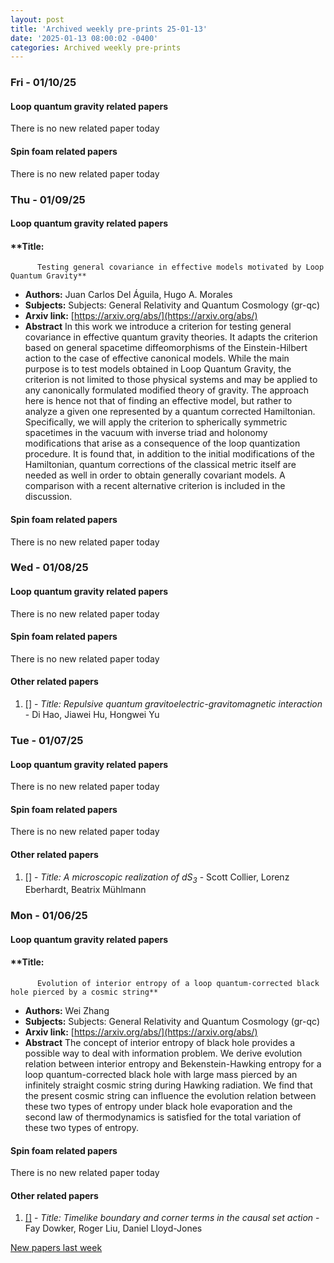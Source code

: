 ```yaml
---
layout: post
title: 'Archived weekly pre-prints 25-01-13'
date: '2025-01-13 08:00:02 -0400'
categories: Archived weekly pre-prints
---
```



### Fri - 01/10/25

#### Loop quantum gravity related papers

There is no new related paper today 

#### Spin foam related papers

There is no new related paper today 

### Thu - 01/09/25

#### Loop quantum gravity related papers

#### **Title:
          Testing general covariance in effective models motivated by Loop Quantum Gravity**
 - **Authors:** Juan Carlos Del Águila, Hugo A. Morales
 - **Subjects:** Subjects:
General Relativity and Quantum Cosmology (gr-qc)
 - **Arxiv link:** [https://arxiv.org/abs/](https://arxiv.org/abs/)
 - **Abstract**
 In this work we introduce a criterion for testing general covariance in effective quantum gravity theories. It adapts the criterion based on general spacetime diffeomorphisms of the Einstein-Hilbert action to the case of effective canonical models. While the main purpose is to test models obtained in Loop Quantum Gravity, the criterion is not limited to those physical systems and may be applied to any canonically formulated modified theory of gravity. The approach here is hence not that of finding an effective model, but rather to analyze a given one represented by a quantum corrected Hamiltonian. Specifically, we will apply the criterion to spherically symmetric spacetimes in the vacuum with inverse triad and holonomy modifications that arise as a consequence of the loop quantization procedure. It is found that, in addition to the initial modifications of the Hamiltonian, quantum corrections of the classical metric itself are needed as well in order to obtain generally covariant models. A comparison with a recent alternative criterion is included in the discussion. 

#### Spin foam related papers

There is no new related paper today 

### Wed - 01/08/25

#### Loop quantum gravity related papers

There is no new related paper today 

#### Spin foam related papers

There is no new related paper today 



#### Other related papers

1. [[]](https://arxiv.org/abs/) - *Title:
          Repulsive quantum gravitoelectric-gravitomagnetic interaction* - Di Hao, Jiawei Hu, Hongwei Yu



### Tue - 01/07/25

#### Loop quantum gravity related papers

There is no new related paper today 

#### Spin foam related papers

There is no new related paper today 



#### Other related papers

1. [[]](https://arxiv.org/abs/) - *Title:
          A microscopic realization of dS$_3$* - Scott Collier, Lorenz Eberhardt, Beatrix Mühlmann



### Mon - 01/06/25

#### Loop quantum gravity related papers

#### **Title:
          Evolution of interior entropy of a loop quantum-corrected black hole pierced by a cosmic string**
 - **Authors:** Wei Zhang
 - **Subjects:** Subjects:
General Relativity and Quantum Cosmology (gr-qc)
 - **Arxiv link:** [https://arxiv.org/abs/](https://arxiv.org/abs/)
 - **Abstract**
 The concept of interior entropy of black hole provides a possible way to deal with information problem. We derive evolution relation between interior entropy and Bekenstein-Hawking entropy for a loop quantum-corrected black hole with large mass pierced by an infinitely straight cosmic string during Hawking radiation. We find that the present cosmic string can influence the evolution relation between these two types of entropy under black hole evaporation and the second law of thermodynamics is satisfied for the total variation of these two types of entropy. 

#### Spin foam related papers

There is no new related paper today 



#### Other related papers

1. [[]](https://arxiv.org/abs/) - *Title:
          Timelike boundary and corner terms in the causal set action* - Fay Dowker, Roger Liu, Daniel Lloyd-Jones






[New papers last week]({{site.url}}/archived/weekly/pre-prints/2025/01/06/archived_weekly_papers.html)